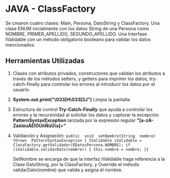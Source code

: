 # JAVA - ClassFactory
Se crearon cuatro clases: Main, Persona, DatoString y ClassFactory. Una clase ENUM inicialmente con los datos String de una Persona como NOMBRE, PRIMER_APELLIDO, SEGUNDO_APELLIDO. Una Interfase IValidable con un método obligatorio booleano para validar los datos mencionados.

## Herramientas Utilizadas
1. Clases con atributos privados, constructores que validan los atributos a través de los métodos setters, y getters para imprimir los datos, try-catch-finally para controlar los errores al introducir los datos por el usuario.

2. **System.out.print("\033[H\033[2J")** Limpia la pantalla

3. Estructura de control **Try-Catch-Finally** que ayuda a controlar los errores y la recursividad al solicitar los datos y capturar la excepción **PatternSyntaxException** lanzada por la expresión regular **"[a-zA-ZáéíóúÁÉÍÓÚñÑüÜ\\s]+"**


4. Validación y Asignación:
`public  void  setNombre(String  nombre) throws  PatternSyntaxException {
IValidable iValidable = ClassFactory.getValidador(EDatosPersona.NOMBRE);
    if (iValidable.validarDato(nombre)) {
		this.nombre = nombre;
	}}`
	
	SetNombre se encarga de que la interfaz iValidable haga referencia a la Clase DatoString, por la ClassFactory, y Override el método validarDato(nombre) que valida y asigna el nombre.
